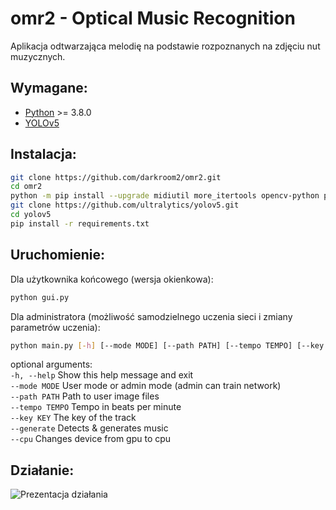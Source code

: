 # omr2 - Optical Music Recognition

Aplikacja odtwarzająca melodię na podstawie rozpoznanych na zdjęciu nut muzycznych.

Wymagane:
-----

* [Python](https://www.python.org) >= 3.8.0
* [YOLOv5](https://github.com/ultralytics/yolov5)

Instalacja:
---

```sh
git clone https://github.com/darkroom2/omr2.git
cd omr2
python -m pip install --upgrade midiutil more_itertools opencv-python pysimplegui pygame
git clone https://github.com/ultralytics/yolov5.git
cd yolov5
pip install -r requirements.txt
```

Uruchomienie:
---
Dla użytkownika końcowego (wersja okienkowa):
```sh
python gui.py
```
Dla administratora (możliwość samodzielnego uczenia sieci i zmiany parametrów uczenia):
```sh
python main.py [-h] [--mode MODE] [--path PATH] [--tempo TEMPO] [--key KEY] [--generate] [--cpu]
```

optional arguments:\
  ```-h, --help```     Show this help message and exit\
  ```--mode MODE```    User mode or admin mode (admin can train network)\
  ```--path PATH```    Path to user image files\
  ```--tempo TEMPO```  Tempo in beats per minute\
  ```--key KEY```      The key of the track\
  ```--generate```     Detects & generates music\
  ```--cpu```          Changes device from gpu to cpu
  
Działanie:
---

![Prezentacja działania](https://youtu.be/qjuRwqIHdXc)

